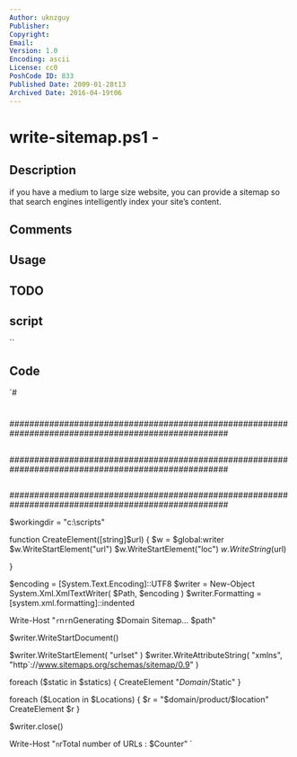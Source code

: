 ```yaml
---
Author: uknzguy
Publisher: 
Copyright: 
Email: 
Version: 1.0
Encoding: ascii
License: cc0
PoshCode ID: 833
Published Date: 2009-01-28t13
Archived Date: 2016-04-19t06
---
```


# write-sitemap.ps1 - 

## Description

if you have a medium to large size website, you can provide a sitemap so that search engines intelligently index your site’s content.

## Comments



## Usage



## TODO



## script

``

## Code

`#
 #
 ####################################################################################################
 ##
 ##
 ####################################################################################################
 ##
 ####################################################################################################
 
 $workingdir = "c:\scripts"
 
 
 
 
 function CreateElement([string]$url)
 {
 	$w = $global:writer
 	$w.WriteStartElement("url")
 	$w.WriteStartElement("loc")
 	$w.WriteString($url)
 
 }
 
 
 $encoding = [System.Text.Encoding]::UTF8
 $writer = New-Object System.Xml.XmlTextWriter( $Path, $encoding )
 $writer.Formatting = [system.xml.formatting]::indented
 
 Write-Host "`r`n`r`nGenerating $Domain Sitemap... $path"
 
 $writer.WriteStartDocument()
 
 $writer.WriteStartElement( "urlset" )
 $writer.WriteAttributeString( "xmlns", "http`://www.sitemaps.org/schemas/sitemap/0.9" )
 
 foreach ($static in $statics)
 {
 	CreateElement "$Domain/$Static"
 }
 
 foreach ($Location in $Locations)
 {
 	$r = "$domain/product/$location"
 	CreateElement $r
 }
 
 
 
 $writer.close()
 
 
 Write-Host "`n`rTotal number of URLs : $Counter"
`

